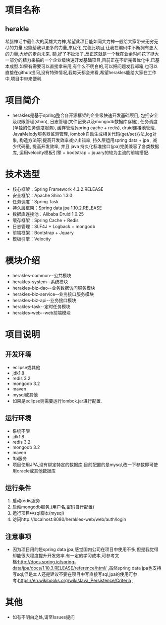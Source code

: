 # 项目名称
## herakle
希腊神话中最伟大的英雄大力神,希望此项目能如同大力神一般给大家带来无穷无尽的力量,也能给我以更多的力量,来优化,完善此项目,让我在编码中不断拥有更大的力量,大步的走向未来.
额,好了不扯淡了.反正这就是一个我在业余时间花了挺大一部分的精力来搞的一个企业级快速开发基础项目,目前正在不断完善优化中,已基本成型.如果有需要可以直接拿来用,有什么不明白的,可以把问题发我邮箱,也可以直接在github提问,没有特殊情况,我每天都会来看,希望herakles能给大家在工作中,项目中带来便利.

# 项目简介
- herakles是基于spring整合各开源框架的企业级快速开发基础项目, 包括安全及权限管理(shiro), 日志管理(文件记录以及mongodb数据库存储), 任务调度(单独的任务调度服务), 缓存管理(spring cache + redis), druid连接池管理, JavaMelody服务器监测管理, lombok自动生成相关代码(get/set方法,log对象, 构造方法等)提高开发效率减少出错率, 持久层运用spring data + jpa , 减少代码量, 提高开发效率, 并且 java 持久化标准接口(jpa)完美兼容了各类数据库, 运用velocity模板引擎 + bootstrap + jquary的较为主流的前端搭配.

# 技术选型
- 核心框架：Spring Framework 4.3.2.RELEASE
- 安全框架：Apache Shiro 1.3.0
- 任务调度：Spring Task
- 持久层框架：Spring data jpa 1.10.2.RELEASE
- 数据库连接池：Alibaba Druid 1.0.25
- 缓存框架：Spring Cache + Redis
- 日志管理：SLF4J + Logback + mongodb
- 前端框架：Bootstrap + Jquary
- 模板引擎：Velocity

# 模块介绍
- herakles-common--公共模块
- herakles-system--系统模块
- herakles-biz-dao--业务数据访问服务模块
- herakles-biz-service--业务接口服务模块
- herakles-biz-api--业务接口模块
- herakles-task--定时任务模块
- herakles-web--web前端模块

# 项目说明

开发环境
--------------------------------------------------
- eclipse或其他
- jdk1.8
- redis 3.2
- mongodb 3.2
- maven
- mysql或其他
- 如果是eclipse则需要运行lombok.jar进行配置.

运行环境
--------------------------------------------------
- 系统不限
- jdk1.8
- redis 3.2
- mongodb 3.2
- maven
- ftp服务
- 项目使用JPA,没有绑定特定的数据库.目前配置的是mysql,改一下参数即可使用oracle或其他数据库

运行条件
--------------------------------------------------
1. 启动redis服务
2. 启动mongodb服务,(用户名,密码自行配置)
3. 运行项目中sql脚本(mysql)
4. 访问http://localhost:8080/herakles-web/web/auth/login

注意事项
--------------------------------------------------
- 因为项目用的是spring data jpa,感觉国内公司在项目中使用不多,但是我觉得却能很大程度提升开发效率.有一定的学习成本,可参考文档:http://docs.spring.io/spring-data/jpa/docs/1.10.3.RELEASE/reference/html/ ,虽然spring data jpa也支持写sql,但是本人还是建议不要在项目中写直接写sql,jpa的使用可参考:https://en.wikibooks.org/wiki/Java_Persistence/Criteria ,

# 其他
- 如有不明白之处,请至Issues提问
